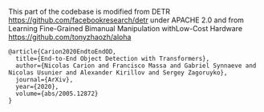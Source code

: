 This part of the codebase is modified from DETR https://github.com/facebookresearch/detr under APACHE 2.0 and from Learning Fine-Grained Bimanual Manipulation withLow-Cost Hardware  https://github.com/tonyzhaozh/aloha

    @article{Carion2020EndtoEndOD,
      title={End-to-End Object Detection with Transformers},
      author={Nicolas Carion and Francisco Massa and Gabriel Synnaeve and Nicolas Usunier and Alexander Kirillov and Sergey Zagoruyko},
      journal={ArXiv},
      year={2020},
      volume={abs/2005.12872}
    }
